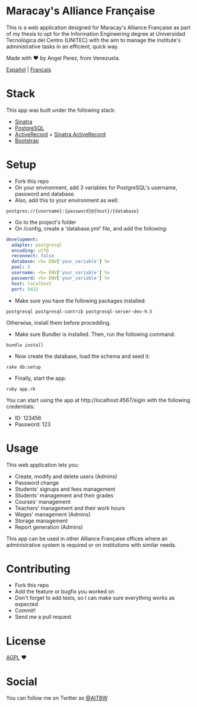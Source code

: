 # Maracay's Alliance Française

This is a web application designed for Maracay's Alliance Française as part of my thesis to opt for
the Information Engineering degree at Universidad Tecnológica del Centro (UNITEC) with the aim to manage the institute's administrative tasks in an efficient, quick way.

Made with ♥ by Angel Perez, from Venezuela.

[Español](./README.md) | [Français](./README.fr.md)

# Stack

This app was built under the following stack:
* [Sinatra](http://www.sinatrarb.com/)
* [PostgreSQL](https://www.postgresql.org/)
* [ActiveRecord](http://guides.rubyonrails.org/active_record_basics.html) + [Sinatra ActiveRecord](https://github.com/janko-m/sinatra-activerecord)
* [Bootstrap](http://getbootstrap.com/)

# Setup
* Fork this repo
* On your environment, add 3 variables for PostgreSQL's username, password and database.
* Also, add this to your environment as well:

``` shell
postgres://{username}:{password}@{host}/{database}
```

* Go to the project's folder
* On /config, create a 'database.yml' file, and add the following:

``` yaml
development:
  adapter: postgresql
  encoding: utf8
  reconnect: false
  database: <%= ENV['your_variable'] %>
  pool: 5
  username: <%= ENV['your_variable'] %>
  password: <%= ENV['your_variable'] %>
  host: localhost
  port: 5432
```

* Make sure you have the following packages installed:

``` shell
postgresql postgresql-contrib postgresql-server-dev-9.5
```

Otherwise, install them before procedding.

* Make sure Bundler is installed. Then, run the following command:

``` shell
bundle install
```

* Now create the database, load the schema and seed it:

``` shell
rake db:setup
```

* Finally, start the app:

``` shell
ruby app.rb
```

You can start using the app at http://localhost:4567/sigin with the following credentials:
* ID: 123456
* Password: 123

# Usage
This web application lets you:
* Create, modify and delete users (Admins)
* Password change
* Students' signups and fees management
* Students' management and their grades
* Courses' management
* Teachers' management and their work hours
* Wages' management (Admins)
* Storage management
* Report generation (Admins)

This app can be used in other Alliance Française offices where an administrative system is required or on institutions with similar needs.

# Contributing
* Fork this repo
* Add the feature or bugfix you worked on
* Don't forget to add tests, so I can make sure everything works as expected
* Commit!
* Send me a pull request

# License
[AGPL](./LICENSE) ♥

# Social
You can follow me on Twitter as [@AITBW](https://twitter.com/AITBW)
